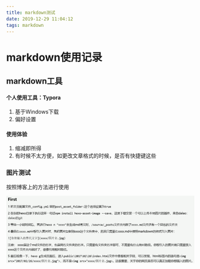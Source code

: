 ```yaml
---
title: markdown测试
date: 2019-12-29 11:04:12
tags: markdown
---
```


# markdown使用记录
## markdown工具

#### 个人使用工具：**Typora**

1. 基于Windows下载
2. 偏好设置 

####  使用体验

1. 缩减即所得
2. 有时候不太方便，如更改文章格式的时候，是否有快捷键这些

### 图片测试

按照博客上的方法进行使用

![测试方法](markdown测试/传图片方法.png)

